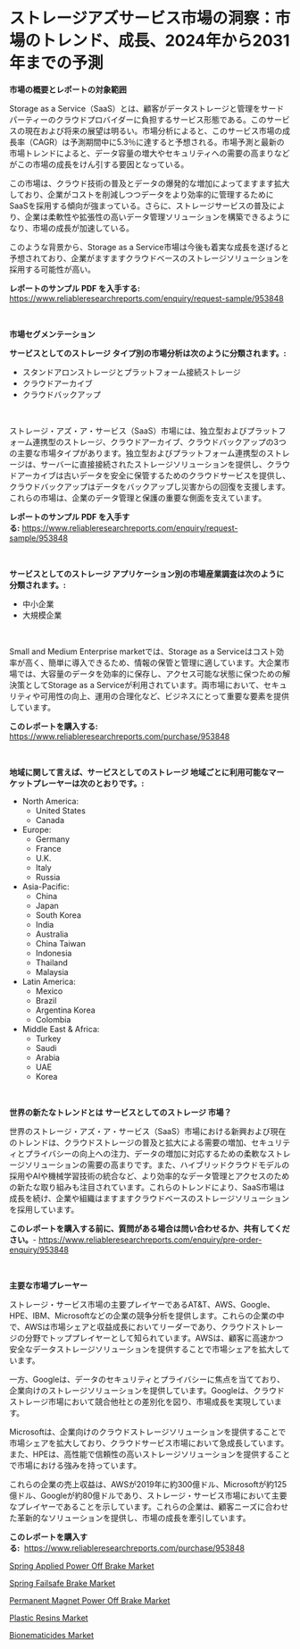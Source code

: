 <p><h1>ストレージアズサービス市場の洞察：市場のトレンド、成長、2024年から2031年までの予測</h1></p><p><strong>市場の概要とレポートの対象範囲</strong></p>
<p><p>Storage as a Service（SaaS）とは、顧客がデータストレージと管理をサードパーティーのクラウドプロバイダーに負担するサービス形態である。このサービスの現在および将来の展望は明るい。市場分析によると、このサービス市場の成長率（CAGR）は予測期間中に5.3％に達すると予想される。市場予測と最新の市場トレンドによると、データ容量の増大やセキュリティへの需要の高まりなどがこの市場の成長をけん引する要因となっている。</p><p>この市場は、クラウド技術の普及とデータの爆発的な増加によってますます拡大しており、企業がコストを削減しつつデータをより効率的に管理するためにSaaSを採用する傾向が強まっている。さらに、ストレージサービスの普及により、企業は柔軟性や拡張性の高いデータ管理ソリューションを構築できるようになり、市場の成長が加速している。</p><p>このような背景から、Storage as a Service市場は今後も着実な成長を遂げると予想されており、企業がますますクラウドベースのストレージソリューションを採用する可能性が高い。</p></p>
<p><strong>レポートのサンプル PDF を入手する:</strong> <a href="https://www.reliableresearchreports.com/enquiry/request-sample/953848">https://www.reliableresearchreports.com/enquiry/request-sample/953848</a></p>
<p>&nbsp;</p>
<p><strong>市場セグメンテーション</strong></p>
<p><strong>サービスとしてのストレージ タイプ別の市場分析は次のように分類されます。:</strong></p>
<p><ul><li>スタンドアロンストレージとプラットフォーム接続ストレージ</li><li>クラウドアーカイブ</li><li>クラウドバックアップ</li></ul></p>
<p>&nbsp;</p>
<p><p>ストレージ・アズ・ア・サービス（SaaS）市場には、独立型およびプラットフォーム連携型のストレージ、クラウドアーカイブ、クラウドバックアップの3つの主要な市場タイプがあります。独立型およびプラットフォーム連携型のストレージは、サーバーに直接接続されたストレージソリューションを提供し、クラウドアーカイブは古いデータを安全に保管するためのクラウドサービスを提供し、クラウドバックアップはデータをバックアップし災害からの回復を支援します。これらの市場は、企業のデータ管理と保護の重要な側面を支えています。</p></p>
<p><strong>レポートのサンプル PDF を入手する:</strong>&nbsp;<a href="https://www.reliableresearchreports.com/enquiry/request-sample/953848">https://www.reliableresearchreports.com/enquiry/request-sample/953848</a></p>
<p>&nbsp;</p>
<p><strong> サービスとしてのストレージ アプリケーション別の市場産業調査は次のように分類されます。:</strong></p>
<p><ul><li>中小企業</li><li>大規模企業</li></ul></p>
<p>&nbsp;</p>
<p><p>Small and Medium Enterprise marketでは、Storage as a Serviceはコスト効率が高く、簡単に導入できるため、情報の保管と管理に適しています。大企業市場では、大容量のデータを効率的に保存し、アクセス可能な状態に保つための解決策としてStorage as a Serviceが利用されています。両市場において、セキュリティや可用性の向上、運用の合理化など、ビジネスにとって重要な要素を提供しています。</p></p>
<p><strong>このレポートを購入する:</strong>&nbsp; <a href="https://www.reliableresearchreports.com/purchase/953848">https://www.reliableresearchreports.com/purchase/953848</a></p>
<p>&nbsp;</p>
<p><strong>地域に関して言えば、サービスとしてのストレージ 地域ごとに利用可能なマーケットプレーヤーは次のとおりです。:</strong></p>
<p><ul>
    <li>
        North America:
        <ul>
            <li>United States</li>
            <li>Canada</li>
        </ul>
    </li>
    <li>
        Europe:
        <ul>
            <li>Germany</li>
            <li>France</li>
            <li>U.K.</li>
            <li>Italy</li>
            <li>Russia</li>
        </ul>
    </li>
    <li>
        Asia-Pacific:
        <ul>
            <li>China</li>
            <li>Japan</li>
            <li>South Korea</li>
            <li>India</li>
            <li>Australia</li>
            <li>China Taiwan</li>
            <li>Indonesia</li>
            <li>Thailand</li>
            <li>Malaysia</li>
        </ul>
    </li>
    <li>
        Latin America:
        <ul>
            <li>Mexico</li>
            <li>Brazil</li>
            <li>Argentina Korea</li>
            <li>Colombia</li>
        </ul>
    </li>
    <li>
        Middle East & Africa:
        <ul>
            <li>Turkey</li>
            <li>Saudi</li>
            <li>Arabia</li>
            <li>UAE</li>
            <li>Korea</li>
        </ul>
    </li>
    </ul></p>
<p>&nbsp;</p>
<p><strong>世界の新たなトレンドとは サービスとしてのストレージ 市場？</strong></p>
<p><p>世界のストレージ・アズ・ア・サービス（SaaS）市場における新興および現在のトレンドは、クラウドストレージの普及と拡大による需要の増加、セキュリティとプライバシーの向上への注力、データの増加に対応するための柔軟なストレージソリューションの需要の高まりです。また、ハイブリッドクラウドモデルの採用やAIや機械学習技術の統合など、より効率的なデータ管理とアクセスのための新たな取り組みも注目されています。これらのトレンドにより、SaaS市場は成長を続け、企業や組織はますますクラウドベースのストレージソリューションを採用しています。</p></p>
<p><strong>このレポートを購入する前に、質問がある場合は問い合わせるか、共有してください。</strong>- <a href="https://www.reliableresearchreports.com/enquiry/pre-order-enquiry/953848">https://www.reliableresearchreports.com/enquiry/pre-order-enquiry/953848</a></p>
<p>&nbsp;</p>
<p><strong>主要な市場プレーヤー</strong></p>
<p><p>ストレージ・サービス市場の主要プレイヤーであるAT&T、AWS、Google、HPE、IBM、Microsoftなどの企業の競争分析を提供します。これらの企業の中で、AWSは市場シェアと収益成長においてリーダーであり、クラウドストレージの分野でトッププレイヤーとして知られています。AWSは、顧客に高速かつ安全なデータストレージソリューションを提供することで市場シェアを拡大しています。</p><p>一方、Googleは、データのセキュリティとプライバシーに焦点を当てており、企業向けのストレージソリューションを提供しています。Googleは、クラウドストレージ市場において競合他社との差別化を図り、市場成長を実現しています。</p><p>Microsoftは、企業向けのクラウドストレージソリューションを提供することで市場シェアを拡大しており、クラウドサービス市場において急成長しています。また、HPEは、高性能で信頼性の高いストレージソリューションを提供することで市場における強みを持っています。</p><p>これらの企業の売上収益は、AWSが2019年に約300億ドル、Microsoftが約125億ドル、Googleが約80億ドルであり、ストレージ・サービス市場において主要なプレイヤーであることを示しています。これらの企業は、顧客ニーズに合わせた革新的なソリューションを提供し、市場の成長を牽引しています。</p></p>
<p><strong>このレポートを購入する:</strong>&nbsp;&nbsp;<a href="https://www.reliableresearchreports.com/purchase/953848">https://www.reliableresearchreports.com/purchase/953848</a></p>
<p><p><a href="https://metal-farmhouse-e95.notion.site/Spring-Applied-Power-Off-Brake-Market-Size-and-Growth-Market-Segmentation-Regional-and-Country-Bre-8aa145e8c7794e88aee4f371e0b574fc">Spring Applied Power Off Brake Market</a></p><p><a href="https://gratis-rainforest-2ca.notion.site/Spring-Failsafe-Brake-Market-Size-Global-Industry-Overview-Market-Segmentation-and-Forecast-2024--3532ee1071574909aa5f4c18d0d7a150">Spring Failsafe Brake Market</a></p><p><a href="https://crocus-run-b5a.notion.site/Permanent-Magnet-Power-Off-Brake-Market-Research-Report-Provides-thorough-Industry-Overview-which-o-ad6af4185bea41dbbdef1032b1664797">Permanent Magnet Power Off Brake Market</a></p><p><a href="https://view.publitas.com/reportprime-1/plastic-resins-market-size-and-examines-its-market-scope-with-a-primary-focus-on-growth-opportunities-and-forecasted-trends-spanning-from-2024-to-2031/">Plastic Resins Market</a></p><p><a href="https://view.publitas.com/reportprime-1/bionematicides-market-size-and-examines-its-market-scope-with-a-primary-focus-on-growth-opportunities-and-forecasted-trends-spanning-from-2024-to-2031/">Bionematicides Market</a></p></p>
